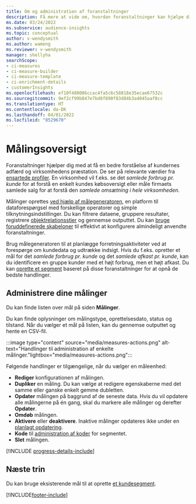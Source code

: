 ```yaml
---
title: Om og administration af foranstaltninger
description: Få mere at vide om, hvordan foranstaltninger kan hjælpe dig med at analysere og afspejle resultaterne i virksomheden.
ms.date: 03/24/2022
ms.subservice: audience-insights
ms.topic: conceptual
author: v-wendysmith
ms.author: wameng
ms.reviewer: v-wendysmith
manager: shellyha
searchScope:
- ci-measures
- ci-measure-builder
- ci-measure-template
- ci-enrichment-details
- customerInsights
ms.openlocfilehash: ef10f480086ccac4fa5c6c58818e35ecae67532c
ms.sourcegitcommit: 9ef2cf99b847e7bd8f890f83d84b3a4045aaf8cc
ms.translationtype: HT
ms.contentlocale: da-DK
ms.lasthandoff: 04/01/2022
ms.locfileid: "8529670"
---
```

# <a name="measures-overview"></a>Målingsoversigt

Foranstaltninger hjælper dig med at få en bedre forståelse af kundernes adfærd og virksomhedens præstation. De ser på relevante værdier fra [ensartede profiler](data-unification.md). En virksomhed vil f.eks. se det *samlede forbrug pr. kunde* for at forstå en enkelt kundes købsoversigt eller måle firmaets samlede salg for at forstå den *samlede omsætning i hele virksomheden*.  

Målinger oprettes [ved hjælp af målegeneratoren](measure-builder.md), en platform til dataforespørgsel med forskellige operatorer og simple tilknytningsindstillinger. Du kan filtrere dataene, gruppere resultater, registrere [objektrelationsstier](relationships.md) og gennemse outputtet. Du kan [bruge foruddefinerede skabeloner](measure-templates.md) til effektivt at konfigurere almindeligt anvendte foranstaltninger.

Brug målegeneratoren til at planlægge forretningsaktiviteter ved at forespørge om kundedata og udtrække indsigt. Hvis du f.eks. opretter et mål for det *samlede forbrug pr. kunde* og det *samlede afkast pr. kunde*, kan du identificere en gruppe kunder med et højt forbrug, men et højt afkast. Du kan [oprette et segment](segments.md) baseret på disse foranstaltninger for at opnå de bedste handlinger.

## <a name="manage-your-measures"></a>Administrere dine målinger

Du kan finde listen over mål på siden **Målinger**.

Du kan finde oplysninger om målingstype, oprettelsesdato, status og tilstand. Når du vælger et mål på listen, kan du gennemse outputtet og hente en CSV-fil.

:::image type="content" source="media/measures-actions.png" alt-text="Handlinger til administration af enkelte målinger."lightbox="media/measures-actions.png":::

Følgende handlinger er tilgængelige, når du vælger en måleenhed:

- **Rediger** konfigurationen af målingen.
- **Dupliker** en måling. Du kan vælge at redigere egenskaberne med det samme eller ganske enkelt gemme dubletten.
- **Opdater** målingen på baggrund af de seneste data. Hvis du vil opdatere alle målingerne på én gang, skal du markere alle målinger og derefter **Opdater**.
- **Omdøb** målingen.
- **Aktivere** eller **deaktivere**. Inaktive målinger opdateres ikke under en [planlagt opdatering](system.md#schedule-tab).
- **Kode** til [administration af koder](work-with-tags-columns.md#manage-tags) for segmentet.
- **Slet** målingen.

[!INCLUDE [progress-details-include](../includes/progress-details-pane.md)]

## <a name="next-step"></a>Næste trin

Du kan bruge eksisterende mål til at oprette [et kundesegment](segments.md).

[!INCLUDE[footer-include](../includes/footer-banner.md)]
